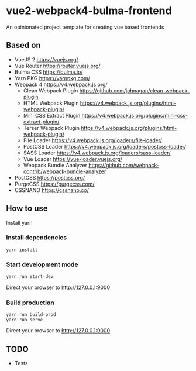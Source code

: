 # vue2-webpack4-bulma-frontend
An opinionated project template for creating vue based frontends

## Based on

 - VueJS 2 https://vuejs.org/
 - Vue Router https://router.vuejs.org/
 - Bulma CSS https://bulma.io/
 - Yarn PKG https://yarnpkg.com/
 - Webpack 4 https://v4.webpack.js.org/
   - Clean Webpack Plugin https://github.com/johnagan/clean-webpack-plugin
   - HTML Webpack Plugin https://v4.webpack.js.org/plugins/html-webpack-plugin/
   - Mini CSS Extract Plugin https://v4.webpack.js.org/plugins/mini-css-extract-plugin/
   - Terser Webpack Plugin https://v4.webpack.js.org/plugins/html-webpack-plugin/
   - File Loader https://v4.webpack.js.org/loaders/file-loader/
   - PostCSS Loader https://v4.webpack.js.org/loaders/postcss-loader/
   - SASS Loader https://v4.webpack.js.org/loaders/sass-loader/
   - Vue Loader https://vue-loader.vuejs.org/
   - Webpack Bundle Analyzer https://github.com/webpack-contrib/webpack-bundle-analyzer
 - PostCSS https://postcss.org/
 - PurgeCSS https://purgecss.com/
 - CSSNANO https://cssnano.co/
 
 
 ## How to use

Install yarn

### Install dependencies

```shell
yarn install
```

### Start development mode

```shell
yarn run start-dev
```

Direct your browser to http://127.0.0.1:9000

### Build production

```shell
yarn run build-prod
yarn run serve
```

Direct your browser to http://127.0.0.1:9000

## TODO

 - Tests
  
